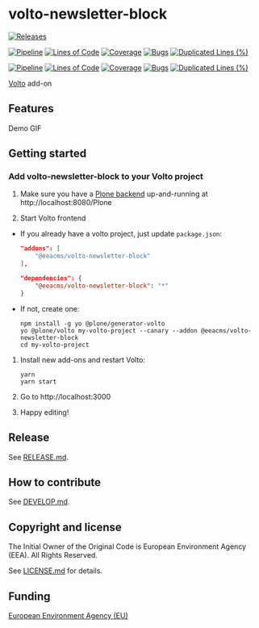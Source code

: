 # volto-newsletter-block

[![Releases](https://img.shields.io/github/v/release/eea/volto-newsletter-block)](https://github.com/eea/volto-newsletter-block/releases)

[![Pipeline](https://ci.eionet.europa.eu/buildStatus/icon?job=volto-addons%2Fvolto-newsletter-block%2Fmaster&subject=master)](https://ci.eionet.europa.eu/view/Github/job/volto-addons/job/volto-newsletter-block/job/master/display/redirect)
[![Lines of Code](https://sonarqube.eea.europa.eu/api/project_badges/measure?project=volto-newsletter-block-master&metric=ncloc)](https://sonarqube.eea.europa.eu/dashboard?id=volto-newsletter-block-master)
[![Coverage](https://sonarqube.eea.europa.eu/api/project_badges/measure?project=volto-newsletter-block-master&metric=coverage)](https://sonarqube.eea.europa.eu/dashboard?id=volto-newsletter-block-master)
[![Bugs](https://sonarqube.eea.europa.eu/api/project_badges/measure?project=volto-newsletter-block-master&metric=bugs)](https://sonarqube.eea.europa.eu/dashboard?id=volto-newsletter-block-master)
[![Duplicated Lines (%)](https://sonarqube.eea.europa.eu/api/project_badges/measure?project=volto-newsletter-block-master&metric=duplicated_lines_density)](https://sonarqube.eea.europa.eu/dashboard?id=volto-newsletter-block-master)

[![Pipeline](https://ci.eionet.europa.eu/buildStatus/icon?job=volto-addons%2Fvolto-newsletter-block%2Fdevelop&subject=develop)](https://ci.eionet.europa.eu/view/Github/job/volto-addons/job/volto-newsletter-block/job/develop/display/redirect)
[![Lines of Code](https://sonarqube.eea.europa.eu/api/project_badges/measure?project=volto-newsletter-block-develop&metric=ncloc)](https://sonarqube.eea.europa.eu/dashboard?id=volto-newsletter-block-develop)
[![Coverage](https://sonarqube.eea.europa.eu/api/project_badges/measure?project=volto-newsletter-block-develop&metric=coverage)](https://sonarqube.eea.europa.eu/dashboard?id=volto-newsletter-block-develop)
[![Bugs](https://sonarqube.eea.europa.eu/api/project_badges/measure?project=volto-newsletter-block-develop&metric=bugs)](https://sonarqube.eea.europa.eu/dashboard?id=volto-newsletter-block-develop)
[![Duplicated Lines (%)](https://sonarqube.eea.europa.eu/api/project_badges/measure?project=volto-newsletter-block-develop&metric=duplicated_lines_density)](https://sonarqube.eea.europa.eu/dashboard?id=volto-newsletter-block-develop)


[Volto](https://github.com/plone/volto) add-on

## Features

Demo GIF

## Getting started

### Add volto-newsletter-block to your Volto project

1. Make sure you have a [Plone backend](https://plone.org/download) up-and-running at http://localhost:8080/Plone

1. Start Volto frontend

* If you already have a volto project, just update `package.json`:

   ```JSON
   "addons": [
       "@eeacms/volto-newsletter-block"
   ],

   "dependencies": {
       "@eeacms/volto-newsletter-block": "*"
   }
   ```

* If not, create one:

   ```
   npm install -g yo @plone/generator-volto
   yo @plone/volto my-volto-project --canary --addon @eeacms/volto-newsletter-block
   cd my-volto-project
   ```

1. Install new add-ons and restart Volto:

   ```
   yarn
   yarn start
   ```

1. Go to http://localhost:3000

1. Happy editing!

## Release

See [RELEASE.md](https://github.com/eea/volto-newsletter-block/blob/master/RELEASE.md).

## How to contribute

See [DEVELOP.md](https://github.com/eea/volto-newsletter-block/blob/master/DEVELOP.md).

## Copyright and license

The Initial Owner of the Original Code is European Environment Agency (EEA).
All Rights Reserved.

See [LICENSE.md](https://github.com/eea/volto-newsletter-block/blob/master/LICENSE.md) for details.

## Funding

[European Environment Agency (EU)](http://eea.europa.eu)

